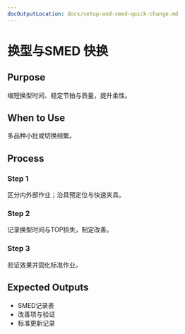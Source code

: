 ```yaml
---
docOutputLocation: docs/setup-and-smed-quick-change.md
---
```


# 换型与SMED 快换

## Purpose

缩短换型时间、稳定节拍与质量，提升柔性。

## When to Use

多品种小批或切换频繁。

## Process

### Step 1

区分内外部作业；治具预定位与快速夹具。

### Step 2

记录换型时间与TOP损失，制定改善。

### Step 3

验证效果并固化标准作业。

## Expected Outputs

- SMED记录表
- 改善项与验证
- 标准更新记录
